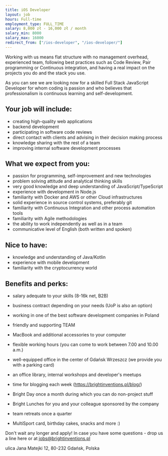 ```yaml
---
title: iOS Developer
layout: job
hours: Full-time
employment_type: FULL_TIME
salary: 8,000 zł - 16,000 zł / month
salary_min: 8000
salary_max: 16000
redirect_from: ["/ios-developer", "/ios-developer/"]
---
```


Working with us means flat structure with no management overhead, experienced team, following best practices such as Code Review, Pair programming or Continuous integration, and having a real impact on the projects you do and the stack you use.

As you can see we are looking now for a skilled Full Stack JavaScript Developer for whom coding is passion and who believes that
    professionalism is continuous learning and self-development. 

## Your job will include: 

- creating high-quality web applications 
- backend development 
- participating in software code reviews
- direct contact with clients and advising in their decision making process 
- knowledge sharing with the rest of a team
- improving internal software development processes

## What we expect from you: 

- passion for programming, self-improvement and new technologies
- problem solving attitude and analytical thinking skills 
- very good knowledge and deep understanding of JavaScript/TypeScript
- experience with development in Node.js 
- familiarity with Docker and AWS or other Cloud infrastructures 
- solid experience in source control systems, preferably git
- familiarity with Continuous Integration and other process automation tools 
- familiarity with Agile methodologies 
- the ability to work independently as well as in a team 
- communicative level of English (both written and spoken) 

## Nice to have:

- knowledge and understanding of Java/Kotlin 
- experience with mobile
    development 
- familiarity with the cryptocurrency world 

## Benefits and perks:

- salary adequate to your skills (8-16k net, B2B)
- business contract depending on your needs (UoP is also an option)
- working in one of the best software development companies in Poland
    
- friendly and supporting TEAM 
- MacBook and additional accessories to your computer 
- flexible working hours (you can come to work between 7.00 and 10.00 a.m.) 
- well-equipped office in the center of Gdańsk Wrzeszcz (we provide you with a parking card) 
- an office library, internal workshops and developer's meetups
- time for blogging each week (https://brightinventions.pl/blog/) &nbsp;
- Bright Day once a month during which you can do non-project stuff 
- Bright Lunches for you and your colleague sponsored by the company 
- team retreats once a quarter
- MultiSport card, birthday cakes, snacks and more :) 

Don't wait any longer and apply! In case you have some questions - drop us a line here or at jobs@brightinventions.pl 

ulica Jana Matejki 12, 80-232 Gdańsk, Polska

